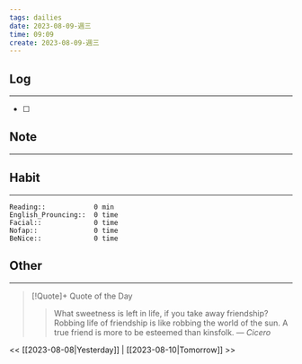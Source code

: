 ```yaml
---
tags: dailies  
date: 2023-08-09-週三
time: 09:09
create: 2023-08-09-週三
---
```


## Log
---
- [ ] 

## Note
---

## Habit
---
```
Reading::            0 min
English_Prouncing::  0 time
Facial::             0 time
Nofap::              0 time
BeNice::             0 time

```
## Other
---

> [!Quote]+ Quote of the Day
> > What sweetness is left in life, if you take away friendship? Robbing life of friendship is like robbing the world of the sun. A true friend is more to be esteemed than kinsfolk.
> — <cite>Cicero</cite>

<< [[2023-08-08|Yesterday]] | [[2023-08-10|Tomorrow]] >>